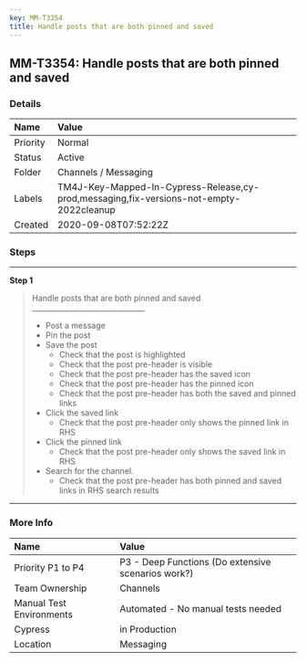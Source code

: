 ```yaml
---
key: MM-T3354
title: Handle posts that are both pinned and saved
---
```


## MM-T3354: Handle posts that are both pinned and saved

### Details

| Name     | Value                                                                                   |
| :------- | :-------------------------------------------------------------------------------------- |
| Priority | Normal                                                                                  |
| Status   | Active                                                                                  |
| Folder   | Channels / Messaging                                                                    |
| Labels   | TM4J-Key-Mapped-In-Cypress-Release,cy-prod,messaging,fix-versions-not-empty-2022cleanup |
| Created  | 2020-09-08T07:52:22Z                                                                    |

### Steps

<hr/>

**Step 1**

> <article>Handle posts that are both pinned and saved<br>_______________________________<ul><li>Post a message</li><li>Pin the post</li><li>Save the post&nbsp;<ul><li>Check that the post is highlighted</li><li>Check that the post pre-header is visible</li><li>Check that the post pre-header has the saved icon</li><li>Check that the post pre-header has the pinned icon</li><li>Check that the post pre-header has both the saved and pinned links</li></ul></li><li>Click the saved link<ul><li>Check that the post pre-header only shows the pinned link in RHS</li></ul></li><li>Click the pinned link<ul><li>Check that the post pre-header only shows the saved link in RHS</li></ul></li><li>Search for the channel.<ul><li>Check that the post pre-header has both pinned and saved links in RHS search results</li></ul></li></ul></article>

<hr/>

### More Info

| Name                     | Value                                              |
| :----------------------- | :------------------------------------------------- |
| Priority P1 to P4        | P3 - Deep Functions (Do extensive scenarios work?) |
| Team Ownership           | Channels                                           |
| Manual Test Environments | Automated - No manual tests needed                 |
| Cypress                  | in Production                                      |
| Location                 | Messaging                                          |
